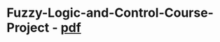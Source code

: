 # Fuzzy-Logic-and-Control-Course-Project - [pdf](Fuzzy%20Logic-Based%20Image%20Quality%20Control/fuzzy/project/報告/Fuzzy%20Logic-Based%20Image%20Quality%20Control.pdf)